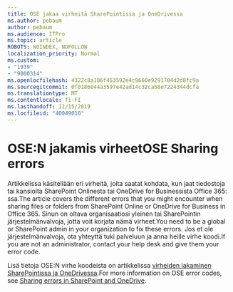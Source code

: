 ```yaml
---
title: OSE jakaa virheitä SharePointissa ja OneDrivessa
ms.author: pebaum
author: pebaum
ms.audience: ITPro
ms.topic: article
ROBOTS: NOINDEX, NOFOLLOW
localization_priority: Normal
ms.custom:
- "1939"
- "9000314"
ms.openlocfilehash: 4322c8a106f453592e4c9660e9291704d2d8fc9a
ms.sourcegitcommit: 0f0186044a3597e42ad14c32ca58e7224344dcfa
ms.translationtype: MT
ms.contentlocale: fi-FI
ms.lasthandoff: 12/15/2019
ms.locfileid: "40049010"
---
```

# <a name="ose-sharing-errors"></a><span data-ttu-id="d58af-102">OSE:N jakamis virheet</span><span class="sxs-lookup"><span data-stu-id="d58af-102">OSE Sharing errors</span></span>

<span data-ttu-id="d58af-103">Artikkelissa käsitellään eri virheitä, joita saatat kohdata, kun jaat tiedostoja tai kansioita SharePoint Onlinesta tai OneDrive for Businessista Office 365: ssa.</span><span class="sxs-lookup"><span data-stu-id="d58af-103">The article covers the different errors that you might encounter when sharing files or folders from SharePoint Online or OneDrive for Business in Office 365.</span></span> <span data-ttu-id="d58af-104">Sinun on oltava organisaatiosi yleinen tai SharePointin järjestelmänvalvoja, jotta voit korjata nämä virheet.</span><span class="sxs-lookup"><span data-stu-id="d58af-104">You need to be a global or SharePoint admin in your organization to fix these errors.</span></span> <span data-ttu-id="d58af-105">Jos et ole järjestelmänvalvoja, ota yhteyttä tuki palveluun ja anna heille virhe koodi.</span><span class="sxs-lookup"><span data-stu-id="d58af-105">If you are not an administrator, contact your help desk and give them your error code.</span></span>

<span data-ttu-id="d58af-106">Lisä tietoja OSE:N virhe koodeista on artikkelissa [virheiden jakaminen SharePointissa ja OneDrivessa](https://docs.microsoft.com/sharepoint/sharepoint-onedrive-error-message).</span><span class="sxs-lookup"><span data-stu-id="d58af-106">For more information on OSE error codes, see [Sharing errors in SharePoint and OneDrive](https://docs.microsoft.com/sharepoint/sharepoint-onedrive-error-message).</span></span>

